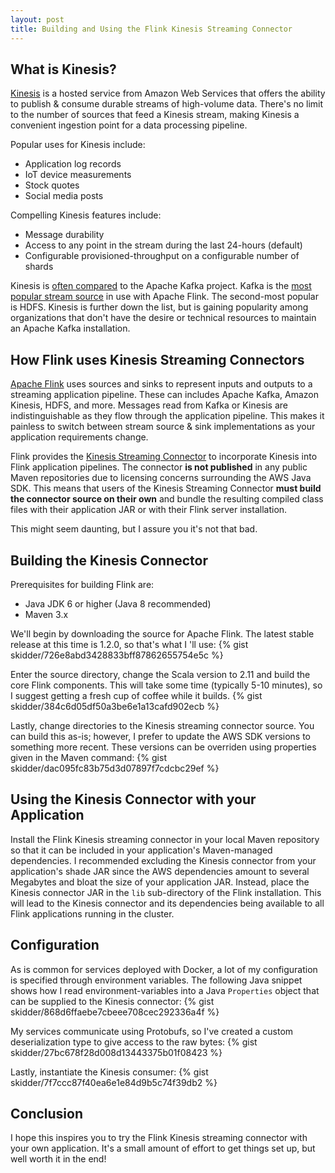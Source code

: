 ```yaml
---
layout: post
title: Building and Using the Flink Kinesis Streaming Connector
---
```


## What is Kinesis?
[Kinesis](https://aws.amazon.com/kinesis/) is a hosted service from Amazon Web Services that offers the ability to publish & consume durable streams of high-volume data. There's no limit to the number of sources that feed a Kinesis stream, making Kinesis a convenient ingestion point for a data processing pipeline.

Popular uses for Kinesis include:

 * Application log records
 * IoT device measurements
 * Stock quotes
 * Social media posts

Compelling Kinesis features include:

 * Message durability
 * Access to any point in the stream during the last 24-hours (default)
 * Configurable provisioned-throughput on a configurable number of shards

Kinesis is [often compared](https://blog.insightdatascience.com/ingestion-comparison-kafka-vs-kinesis-4c7f5193a7cd#.5mfeavesi) to the Apache Kafka project. Kafka is the [most popular stream source](http://data-artisans.com/flink-user-survey-2016-part-1/) in use with Apache Flink. The second-most popular is HDFS. Kinesis is further down the list, but is gaining popularity among organizations that don't have the desire or technical resources to maintain an Apache Kafka installation.

## How Flink uses Kinesis Streaming Connectors
[Apache Flink](https://flink.apache.org) uses sources and sinks to represent inputs and outputs to a streaming application pipeline. These can includes Apache Kafka, Amazon Kinesis, HDFS, and more. Messages read from Kafka or Kinesis are indistinguishable as they flow through the application pipeline. This makes it painless to switch between stream source & sink implementations as your application requirements change.

Flink provides the [Kinesis Streaming Connector](https://ci.apache.org/projects/flink/flink-docs-release-1.2/dev/connectors/kinesis.html) to incorporate Kinesis into Flink application pipelines. The connector **is not published** in any public Maven repositories due to licensing concerns surrounding the AWS Java SDK. This means that users of the Kinesis Streaming Connector **must build the connector source on their own** and bundle the resulting compiled class files with their application JAR or with their Flink server installation.

This might seem daunting, but I assure you it's not that bad.

## Building the Kinesis Connector
Prerequisites for building Flink are:

 * Java JDK 6 or higher (Java 8 recommended)
 * Maven 3.x

We'll begin by downloading the source for Apache Flink. The latest stable release at this time is 1.2.0, so that's what I 'll use:
{% gist skidder/726e8abd3428833bff87862655754e5c %}


Enter the source directory, change the Scala version to 2.11 and build the core Flink components. This will take some time (typically 5-10 minutes), so I suggest getting a fresh cup of coffee while it builds.
{% gist skidder/384c6d05df50a3be6e1a13cafd902ecb %}


Lastly, change directories to the Kinesis streaming connector source. You can build this as-is; however, I prefer to update the AWS SDK versions to something more recent. These versions can be overriden using properties given in the Maven command:
{% gist skidder/dac095fc83b75d3d07897f7cdcbc29ef %}


## Using the Kinesis Connector with your Application
Install the Flink Kinesis streaming connector in your local Maven repository so that it can be included in your application's Maven-managed dependencies. I recommended excluding the Kinesis connector from your application's shade JAR since the AWS dependencies amount to several Megabytes and bloat the size of your application JAR. Instead, place the Kinesis connector JAR in the `lib` sub-directory of the Flink installation. This will lead to the Kinesis connector and its dependencies being available to all Flink applications running in the cluster.

## Configuration
As is common for services deployed with Docker, a lot of my configuration is specified through environment variables. The following Java snippet shows how I read environment-variables into a Java `Properties` object that can be supplied to the Kinesis connector:
{% gist skidder/868d6ffaebe7cbeee708cec292336a4f %}


My services communicate using Protobufs, so I've created a custom deserialization type to give access to the raw bytes:
{% gist skidder/27bc678f28d008d13443375b01f08423 %}


Lastly, instantiate the Kinesis consumer:
{% gist skidder/7f7ccc87f40ea6e1e84d9b5c74f39db2 %}


## Conclusion
I hope this inspires you to try the Flink Kinesis streaming connector with your own application. It's a small amount of effort to get things set up, but well worth it in the end!
